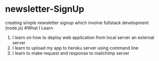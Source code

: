 # newsletter-SignUp
creating simple newsletter signup which involve fullstack development (node.js)
#What I Learn
1. I learn on how to deploy web application from local server an external server
2. I learn to upload my app to heroku server using command line
3. I learn to make request and response to mailchimp server
